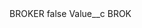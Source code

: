 <?xml version="1.0" encoding="UTF-8"?>
<CustomMetadata xmlns="http://soap.sforce.com/2006/04/metadata" xmlns:xsi="http://www.w3.org/2001/XMLSchema-instance" xmlns:xsd="http://www.w3.org/2001/XMLSchema">
    <label>BROKER</label>
    <protected>false</protected>
    <values>
        <field>Value__c</field>
        <value xsi:type="xsd:string">BROK</value>
    </values>
</CustomMetadata>
